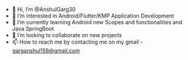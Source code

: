 - 👋 Hi, I’m @AnshulGarg30 
- 👀 I’m interested in Android/Flutter/KMP Application Development
- 🌱 I’m currently learning Android new Scopes and functionalities and Java SpringBoot.
- 💞️ I’m looking to collaborate on new projects
- 📫 How to reach me by contacting me on my gmail - garganshul159@gmail.com

<!---
AnshulGarg30/AnshulGarg30 is a ✨ special ✨ repository because its `README.md` (this file) appears on your GitHub profile.
You can click the Preview link to take a look at your changes.
--->
